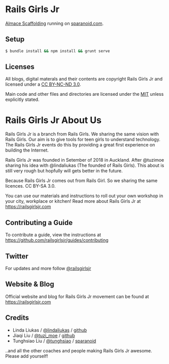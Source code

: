 # Rails Girls Jr

[Almace Scaffolding](https://github.com/sparanoid/almace-scaffolding/) running on [sparanoid.com](https://sparanoid.com/).

## Setup

```sh
$ bundle install && npm install && grunt serve
```

## Licenses

All blogs, digital materals and their contents are copyright Rails Girls Jr and licensed under a [CC BY-NC-ND 3.0](http://creativecommons.org/licenses/by-nc-nd/3.0/).

Main code and other files and directories are licensed under the [MIT](http://www.opensource.org/licenses/mit-license.php) unless explicitly stated.

# Rails Girls Jr About Us

Rails Girls Jr is a branch from Rails Girls. We sharing the same vision with Rails Girls. Our aim is to give tools for teen girls to understand technology. The Rails Girls Jr events do this by providing a great first experience on building the Internet.

Rails Girls Jr was founded in Setember of 2018 in Auckland. After @tuzimoe sharing his idea with @lindaliukas (The founded of Rails Girls). This about is still very rough but hopfully will gets better in the future.

Because Rails Girls Jr comes out from Rails Girl. So we sharing the same licences. CC BY-SA 3.0.   

You can use our materials and instructions to roll out your own workshop in your city, workplace or kitchen! Read more about Rails Girls Jr at https://railsgirlsjr.com

## Contributing a Guide

To contribute a guide, view the instructions at https://github.com/railsgirlsjr/guides/contributing

## Twitter

For updates and more follow [@railsgirlsjr](https://twitter.com/railsgirlsjr)

## Website & Blog

Official website and blog for Rails Girls Jr movement can be found at https://railsgirlsjr.com


## Credits

* Linda Liukas / [@lindaliukas](https://twitter.com/lindaliukas) / [github](http://github.com/lindaliukas)
* Jiaqi Liu / [@tuzi_moe](https://twitter.com/tuzi_moe) / [github](http://github.com/tuzimoe)
* Tunghsiao Liu / [@tunghsiao](https://twitter.com/tunghsiao) / [sparanoid](https://github.com/sparanoid)

..and all the other coaches and people making Rails Girls Jr awesome. Please add yourself!
